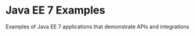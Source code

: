Java EE 7 Examples
================

Examples of Java EE 7 applications that demonstrate APIs and integrations
